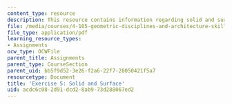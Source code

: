 ```yaml
---
content_type: resource
description: This resource contains information regarding solid and surface.
file: /media/courses/4-105-geometric-disciplines-and-architecture-skills-reciprocal-methodologies-fall-2012/acdc6c082d91dcd28ab973d288067ed2_MIT4_105F12_ex5-solidSurf.pdf
file_type: application/pdf
learning_resource_types:
- Assignments
ocw_type: OCWFile
parent_title: Assignments
parent_type: CourseSection
parent_uid: bb5f9d52-3e26-f2a6-22f7-28050421f5a7
resourcetype: Document
title: 'Exercise 5: Solid and Surface'
uid: acdc6c08-2d91-dcd2-8ab9-73d288067ed2
---
```

